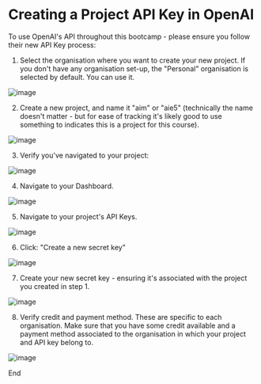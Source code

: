 # Creating a Project API Key in OpenAI

To use OpenAI's API throughout this bootcamp - please ensure you follow their new API Key process:

1. Select the organisation where you want to create your new project. If you don't have any organisation set-up, the "Personal" organisation is selected by default. You can use it.

![image](https://i.imgur.com/dZU1l9j.png)

2. Create a new project, and name it "aim" or "aie5" (technically the name doesn't matter - but for ease of tracking it's likely good to use something to indicates this is a project for this course).

![image](https://i.imgur.com/RtYWMC3.png)

3. Verify you've navigated to your project:

![image](https://i.imgur.com/4dn1CaB.png)

4. Navigate to your Dashboard.

![image](https://i.imgur.com/JujvUEX.png)

5. Navigate to your project's API Keys.

![image](https://i.imgur.com/6JpxDCr.png)

6. Click: "Create a new secret key"

![image](https://i.imgur.com/SrN7RD5.png)

7. Create your new secret key - ensuring it's associated with the project you created in step 1.

![image](https://i.imgur.com/0Fh1X6P.png)

8. Verify credit and payment method. These are specific to each organisation. Make sure that you have some credit available and a payment method associated to the organisation in which your project and API key belong to.

![image](https://i.imgur.com/CTxmKYw.png) 

End
